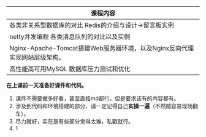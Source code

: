 | 课程内容                                                     |
| ------------------------------------------------------------ |
| 各类非关系型数据库的对比 Redis的介绍与设计->留言板实例       |
| netty并发编程 各类消息队列的对比以及实例                     |
| Nginx-Apache-Tomcat搭建Web服务器环境，以及Nginx反向代理实现网站层级架构。 |
| 高性能高可用MySQL 数据库压力测试和优化                       |

**在上课前一天准备好课件和代码。**

1. 课件不需要做多好看，甚至直接md都行，但是要求该有的内容都有。
2. 涉及到代码和环境搭建的部分，请一定记得自己**实操一遍**（不然贼容易现场翻车）。
3. 尽力就好，实在是有些部分觉得太难，私戳就行。
4. 1

